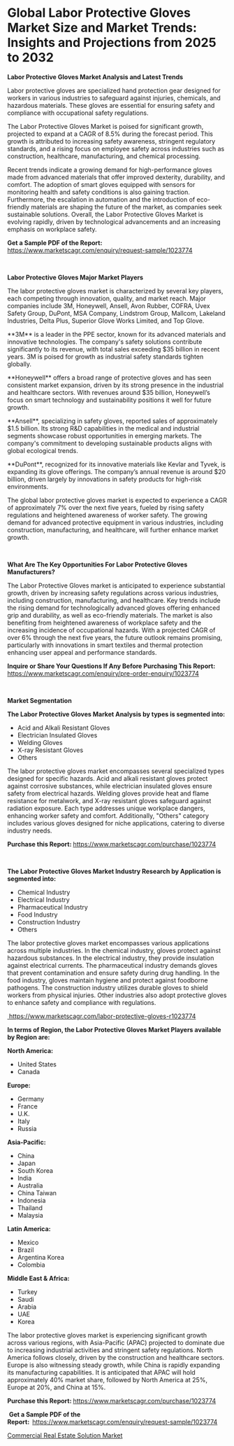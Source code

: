 <p><h1>Global Labor Protective Gloves Market Size and Market Trends: Insights and Projections from 2025 to 2032</h1></p><p><strong>Labor Protective Gloves Market Analysis and Latest Trends</strong></p>
<p><p>Labor protective gloves are specialized hand protection gear designed for workers in various industries to safeguard against injuries, chemicals, and hazardous materials. These gloves are essential for ensuring safety and compliance with occupational safety regulations.</p><p>The Labor Protective Gloves Market is poised for significant growth, projected to expand at a CAGR of 8.5% during the forecast period. This growth is attributed to increasing safety awareness, stringent regulatory standards, and a rising focus on employee safety across industries such as construction, healthcare, manufacturing, and chemical processing.</p><p>Recent trends indicate a growing demand for high-performance gloves made from advanced materials that offer improved dexterity, durability, and comfort. The adoption of smart gloves equipped with sensors for monitoring health and safety conditions is also gaining traction. Furthermore, the escalation in automation and the introduction of eco-friendly materials are shaping the future of the market, as companies seek sustainable solutions. Overall, the Labor Protective Gloves Market is evolving rapidly, driven by technological advancements and an increasing emphasis on workplace safety.</p></p>
<p><strong>Get a Sample PDF of the Report:&nbsp;</strong> <a href="https://www.marketscagr.com/enquiry/request-sample/1023774?utm_campaign=2782&utm_medium=2&utm_source=Github&utm_content=ia&utm_term=07032025&utm_id=labor-protective-gloves">https://www.marketscagr.com/enquiry/request-sample/1023774</a></p>
<p>&nbsp;</p>
<p><strong>Labor Protective Gloves Major Market Players</strong></p>
<p><p>The labor protective gloves market is characterized by several key players, each competing through innovation, quality, and market reach. Major companies include 3M, Honeywell, Ansell, Avon Rubber, COFRA, Uvex Safety Group, DuPont, MSA Company, Lindstrom Group, Mallcom, Lakeland Industries, Delta Plus, Superior Glove Works Limited, and Top Glove.</p><p>**3M** is a leader in the PPE sector, known for its advanced materials and innovative technologies. The company's safety solutions contribute significantly to its revenue, with total sales exceeding $35 billion in recent years. 3M is poised for growth as industrial safety standards tighten globally.</p><p>**Honeywell** offers a broad range of protective gloves and has seen consistent market expansion, driven by its strong presence in the industrial and healthcare sectors. With revenues around $35 billion, Honeywell’s focus on smart technology and sustainability positions it well for future growth.</p><p>**Ansell**, specializing in safety gloves, reported sales of approximately $1.5 billion. Its strong R&D capabilities in the medical and industrial segments showcase robust opportunities in emerging markets. The company's commitment to developing sustainable products aligns with global ecological trends.</p><p>**DuPont**, recognized for its innovative materials like Kevlar and Tyvek, is expanding its glove offerings. The company’s annual revenue is around $20 billion, driven largely by innovations in safety products for high-risk environments.</p><p>The global labor protective gloves market is expected to experience a CAGR of approximately 7% over the next five years, fueled by rising safety regulations and heightened awareness of worker safety. The growing demand for advanced protective equipment in various industries, including construction, manufacturing, and healthcare, will further enhance market growth.</p></p>
<p>&nbsp;</p>
<p><strong>What Are The Key Opportunities For Labor Protective Gloves Manufacturers?</strong></p>
<p><p>The Labor Protective Gloves market is anticipated to experience substantial growth, driven by increasing safety regulations across various industries, including construction, manufacturing, and healthcare. Key trends include the rising demand for technologically advanced gloves offering enhanced grip and durability, as well as eco-friendly materials. The market is also benefiting from heightened awareness of workplace safety and the increasing incidence of occupational hazards. With a projected CAGR of over 6% through the next five years, the future outlook remains promising, particularly with innovations in smart textiles and thermal protection enhancing user appeal and performance standards.</p></p>
<p><strong>Inquire or Share Your Questions If Any Before Purchasing This Report:</strong> <a href="https://www.marketscagr.com/enquiry/pre-order-enquiry/1023774?utm_campaign=2782&utm_medium=2&utm_source=Github&utm_content=ia&utm_term=07032025&utm_id=labor-protective-gloves">https://www.marketscagr.com/enquiry/pre-order-enquiry/1023774</a></p>
<p>&nbsp;</p>
<p><strong>Market Segmentation</strong></p>
<p><strong>The Labor Protective Gloves Market Analysis by types is segmented into:</strong></p>
<p><ul><li>Acid and Alkali Resistant Gloves</li><li>Electrician Insulated Gloves</li><li>Welding Gloves</li><li>X-ray Resistant Gloves</li><li>Others</li></ul></p>
<p><p>The labor protective gloves market encompasses several specialized types designed for specific hazards. Acid and alkali resistant gloves protect against corrosive substances, while electrician insulated gloves ensure safety from electrical hazards. Welding gloves provide heat and flame resistance for metalwork, and X-ray resistant gloves safeguard against radiation exposure. Each type addresses unique workplace dangers, enhancing worker safety and comfort. Additionally, "Others" category includes various gloves designed for niche applications, catering to diverse industry needs.</p></p>
<p><strong>Purchase this Report:&nbsp;</strong><a href="https://www.marketscagr.com/purchase/1023774?utm_campaign=2782&utm_medium=2&utm_source=Github&utm_content=ia&utm_term=07032025&utm_id=labor-protective-gloves">https://www.marketscagr.com/purchase/1023774</a></p>
<p>&nbsp;</p>
<p><strong>The Labor Protective Gloves Market Industry Research by Application is segmented into:</strong></p>
<p><ul><li>Chemical Industry</li><li>Electrical Industry</li><li>Pharmaceutical Industry</li><li>Food Industry</li><li>Construction Industry</li><li>Others</li></ul></p>
<p><p>The labor protective gloves market encompasses various applications across multiple industries. In the chemical industry, gloves protect against hazardous substances. In the electrical industry, they provide insulation against electrical currents. The pharmaceutical industry demands gloves that prevent contamination and ensure safety during drug handling. In the food industry, gloves maintain hygiene and protect against foodborne pathogens. The construction industry utilizes durable gloves to shield workers from physical injuries. Other industries also adopt protective gloves to enhance safety and compliance with regulations.</p></p>
<p><a href="https://www.marketscagr.com/labor-protective-gloves-r1023774?utm_campaign=2782&utm_medium=2&utm_source=Github&utm_content=ia&utm_term=07032025&utm_id=labor-protective-gloves">&nbsp;https://www.marketscagr.com/labor-protective-gloves-r1023774</a></p>
<p><strong>In terms of Region, the Labor Protective Gloves Market Players available by Region are:</strong></p>
<p>
    <p> <strong> North America: </strong>
        <ul>
            <li>United States</li>
            <li>Canada</li>
        </ul>
        </p> 
    <p> <strong> Europe: </strong>
        <ul>
            <li>Germany</li>
            <li>France</li>
            <li>U.K.</li>
            <li>Italy</li>
            <li>Russia</li>
        </ul>
        </p> 
    <p> <strong> Asia-Pacific: </strong>
        <ul>
            <li>China</li>
            <li>Japan</li>
            <li>South Korea</li>
            <li>India</li>
            <li>Australia</li>
            <li>China Taiwan</li>
            <li>Indonesia</li>
            <li>Thailand</li>
            <li>Malaysia</li>
        </ul>
        </p> 
    <p> <strong> Latin America: </strong>
        <ul>
            <li>Mexico</li>
            <li>Brazil</li>
            <li>Argentina Korea</li>
            <li>Colombia</li>
        </ul>
        </p> 
    <p> <strong> Middle East & Africa: </strong>
        <ul>
            <li>Turkey</li>
            <li>Saudi</li>
            <li>Arabia</li>
            <li>UAE</li>
            <li>Korea</li>
        </ul>
    </p>
    </p>
<p><p>The labor protective gloves market is experiencing significant growth across various regions, with Asia-Pacific (APAC) projected to dominate due to increasing industrial activities and stringent safety regulations. North America follows closely, driven by the construction and healthcare sectors. Europe is also witnessing steady growth, while China is rapidly expanding its manufacturing capabilities. It is anticipated that APAC will hold approximately 40% market share, followed by North America at 25%, Europe at 20%, and China at 15%.</p></p>
<p><strong>Purchase this Report: </strong><a href="https://www.marketscagr.com/purchase/1023774?utm_campaign=2782&utm_medium=2&utm_source=Github&utm_content=ia&utm_term=07032025&utm_id=labor-protective-gloves">https://www.marketscagr.com/purchase/1023774</a></p>
<p>&nbsp;<strong>Get a Sample PDF of the Report:&nbsp;&nbsp;</strong><a href="https://www.marketscagr.com/enquiry/request-sample/1023774?utm_campaign=2782&utm_medium=2&utm_source=Github&utm_content=ia&utm_term=07032025&utm_id=labor-protective-gloves">https://www.marketscagr.com/enquiry/request-sample/1023774</a></p>
<p><strong></strong></p>
<p><p><a href="https://github.com/raeezkenedz/Market-Research-Report-List-1/blob/main/commercial-real-estate-solution-market.md?utm_campaign=2782&utm_medium=2&utm_source=Github&utm_content=ia&utm_term=07032025&utm_id=labor-protective-gloves">Commercial Real Estate Solution Market</a></p></p>